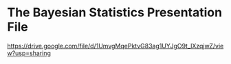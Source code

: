 # The Bayesian Statistics Presentation File 
https://drive.google.com/file/d/1UmvgMqePktvG83ag1UYJgO9t_lXzqjwZ/view?usp=sharing 
